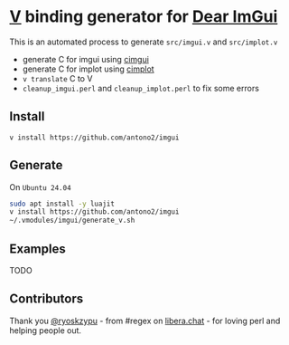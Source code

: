 
# [V](https://vlang.io) binding generator for [Dear ImGui](https://github.com/ocornut/imgui)

This is an automated process to generate `src/imgui.v` and `src/implot.v`
 - generate C for imgui using [cimgui](https://github.com/cimgui/cimgui)
 - generate C for implot using [cimplot](https://github.com/cimgui/cimplot)
 - `v translate` C to V
 - `cleanup_imgui.perl` and `cleanup_implot.perl` to fix some errors
 
 ## Install
`v install https://github.com/antono2/imgui`


## Generate
On `Ubuntu 24.04`
```bash
sudo apt install -y luajit
v install https://github.com/antono2/imgui
~/.vmodules/imgui/generate_v.sh
```

## Examples
TODO

## Contributors
Thank you [@ryoskzypu](https://github.com/ryoskzypu) - from  #regex on [libera.chat](https://libera.chat/) - for loving perl and helping people out.


